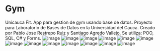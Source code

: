 # Gym
Unicauca Fit.
App para gestion de gym usando base de datos.
Proyecto para Laboratorio de Bases de Datos en la Universidad del Cauca.
Creado por Pablo Jose Restrepo Ruiz y Santiago Agredo Vallejo.
Se utiliza: POO, SQL, C# y Forms.
![image](https://user-images.githubusercontent.com/67757313/185767515-35e6a7a6-9f71-4471-8e4d-7918bfb06c91.png)
![image](https://user-images.githubusercontent.com/67757313/185767524-32ba949a-3eb0-4579-a369-8668cffd5d0c.png)
![image](https://user-images.githubusercontent.com/67757313/185767530-e63e6627-dab6-4744-aea6-f989793d81b1.png)
![image](https://user-images.githubusercontent.com/67757313/185767540-108c2f42-0b09-4855-ae6b-274e198e606c.png)
![image](https://user-images.githubusercontent.com/67757313/185767553-def28c82-7005-4837-94a2-dff11d5ffb22.png)
![image](https://user-images.githubusercontent.com/67757313/185767561-cde8c248-2597-4488-a7ad-c3787f2e1246.png)
![image](https://user-images.githubusercontent.com/67757313/185767567-4b8ce376-eb54-46dd-9e32-47617ee17a83.png)
![image](https://user-images.githubusercontent.com/67757313/185767573-a9e0e957-468e-430d-b0c6-5edad7cd0bb2.png)
![image](https://user-images.githubusercontent.com/67757313/185767579-b20b631d-0fb6-4da9-90ac-cd708d8b21d1.png)
![image](https://user-images.githubusercontent.com/67757313/185767586-ba0f7cff-0b36-4821-9fa6-27c7f407427d.png)
![image](https://user-images.githubusercontent.com/67757313/185767591-3e978a27-3a00-4e8d-bd3c-e66d6fddded0.png)
![image](https://user-images.githubusercontent.com/67757313/185767599-cc7e2f2f-bbf5-4320-8b1e-140c7f098584.png)
![image](https://user-images.githubusercontent.com/67757313/185767609-c0da4d96-cbfb-428d-9e9b-8585bc369efe.png)
